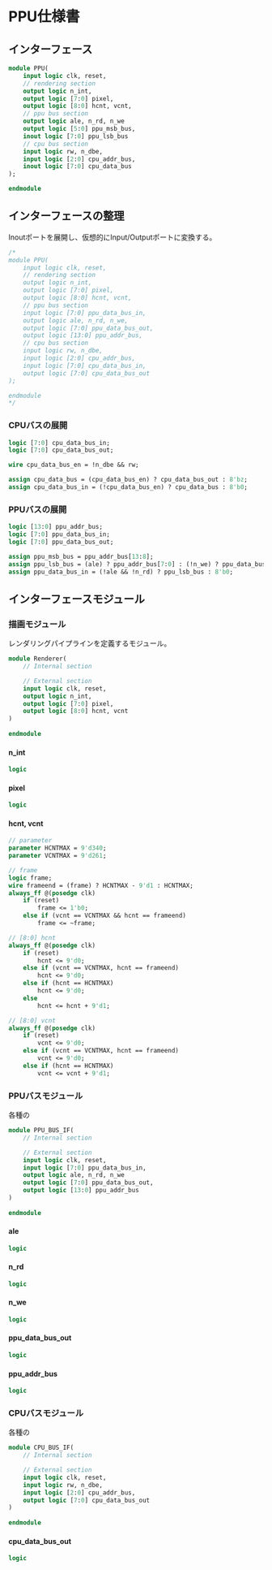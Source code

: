 # PPU仕様書

## インターフェース

```systemverilog
module PPU(
    input logic clk, reset,
    // rendering section
    output logic n_int,
    output logic [7:0] pixel,
    output logic [8:0] hcnt, vcnt,
    // ppu bus section
    output logic ale, n_rd, n_we
    output logic [5:0] ppu_msb_bus,
    inout logic [7:0] ppu_lsb_bus
    // cpu bus section
    input logic rw, n_dbe,
    input logic [2:0] cpu_addr_bus,
    inout logic [7:0] cpu_data_bus
);

endmodule
```



## インターフェースの整理

Inoutポートを展開し、仮想的にInput/Outputポートに変換する。

```systemverilog
/*
module PPU(
    input logic clk, reset,
    // rendering section
    output logic n_int,
    output logic [7:0] pixel,
    output logic [8:0] hcnt, vcnt,
    // ppu bus section
    input logic [7:0] ppu_data_bus_in,
    output logic ale, n_rd, n_we,
    output logic [7:0] ppu_data_bus_out,
    output logic [13:0] ppu_addr_bus,
    // cpu bus section
    input logic rw, n_dbe,
    input logic [2:0] cpu_addr_bus,
    input logic [7:0] cpu_data_bus_in,
    output logic [7:0] cpu_data_bus_out
);

endmodule
*/
```

### CPUバスの展開

```systemverilog
logic [7:0] cpu_data_bus_in;
logic [7:0] cpu_data_bus_out;

wire cpu_data_bus_en = !n_dbe && rw;

assign cpu_data_bus = (cpu_data_bus_en) ? cpu_data_bus_out : 8'bz;
assign cpu_data_bus_in = (!cpu_data_bus_en) ? cpu_data_bus : 8'b0;
```

### PPUバスの展開

```systemverilog
logic [13:0] ppu_addr_bus;
logic [7:0] ppu_data_bus_in;
logic [7:0] ppu_data_bus_out;

assign ppu_msb_bus = ppu_addr_bus[13:8];
assign ppu_lsb_bus = (ale) ? ppu_addr_bus[7:0] : (!n_we) ? ppu_data_bus_out : 8'bz;
assign ppu_data_bus_in = (!ale && !n_rd) ? ppu_lsb_bus : 8'b0;
```



## インターフェースモジュール

### 描画モジュール

レンダリングパイプラインを定義するモジュール。

```systemverilog
module Renderer(
    // Internal section

    // External section
    input logic clk, reset,
    output logic n_int,
    output logic [7:0] pixel,
    output logic [8:0] hcnt, vcnt
)
    
endmodule
```

#### n_int

```systemverilog
logic 
```

#### pixel

```systemverilog
logic 
```

#### hcnt, vcnt

```systemverilog
// parameter
parameter HCNTMAX = 9'd340;
parameter VCNTMAX = 9'd261;

// frame
logic frame;
wire frameend = (frame) ? HCNTMAX - 9'd1 : HCNTMAX;
always_ff @(posedge clk)
    if (reset)
        frame <= 1'b0;
	else if (vcnt == VCNTMAX && hcnt == frameend)
        frame <= ~frame;

// [8:0] hcnt
always_ff @(posedge clk)
    if (reset)
        hcnt <= 9'd0;
	else if (vcnt == VCNTMAX, hcnt == frameend)
        hcnt <= 9'd0;
	else if (hcnt == HCNTMAX)
        hcnt <= 9'd0;
    else
        hcnt <= hcnt + 9'd1;

// [8:0] vcnt
always_ff @(posedge clk)
	if (reset)
        vcnt <= 9'd0;
	else if (vcnt == VCNTMAX, hcnt == frameend)
        vcnt <= 9'd0;
	else if (hcnt == HCNTMAX)
        vcnt <= vcnt + 9'd1;
```



### PPUバスモジュール

各種の

```systemverilog
module PPU_BUS_IF(
    // Internal section

    // External section
    input logic clk, reset,
    input logic [7:0] ppu_data_bus_in,
    output logic ale, n_rd, n_we
    output logic [7:0] ppu_data_bus_out,
    output logic [13:0] ppu_addr_bus
)
    
endmodule
```

#### ale

```systemverilog
logic 
```

#### n_rd

```systemverilog
logic 
```

#### n_we

```systemverilog
logic 
```

#### ppu_data_bus_out

```systemverilog
logic 
```

#### ppu_addr_bus

```systemverilog
logic 
```



### CPUバスモジュール

各種の

```systemverilog
module CPU_BUS_IF(
    // Internal section

    // External section
    input logic clk, reset,
    input logic rw, n_dbe,
    input logic [2:0] cpu_addr_bus,
    output logic [7:0] cpu_data_bus_out
)
    
endmodule
```

#### cpu_data_bus_out

```systemverilog
logic 
```

